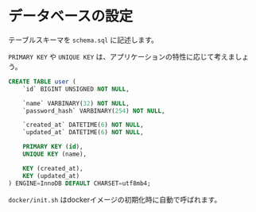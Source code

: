 # データベースの設定
テーブルスキーマを `schema.sql` に記述します。

`PRIMARY KEY` や `UNIQUE KEY` は、アプリケーションの特性に応じて考えましょう。
```sql
CREATE TABLE user (
    `id` BIGINT UNSIGNED NOT NULL,

    `name` VARBINARY(32) NOT NULL,
    `password_hash` VARBINARY(254) NOT NULL,

    `created_at` DATETIME(6) NOT NULL,
    `updated_at` DATETIME(6) NOT NULL,

    PRIMARY KEY (id),
    UNIQUE KEY (name),

    KEY (created_at),
    KEY (updated_at)
) ENGINE=InnoDB DEFAULT CHARSET=utf8mb4;
```

`docker/init.sh` はdockerイメージの初期化時に自動で呼ばれます。
